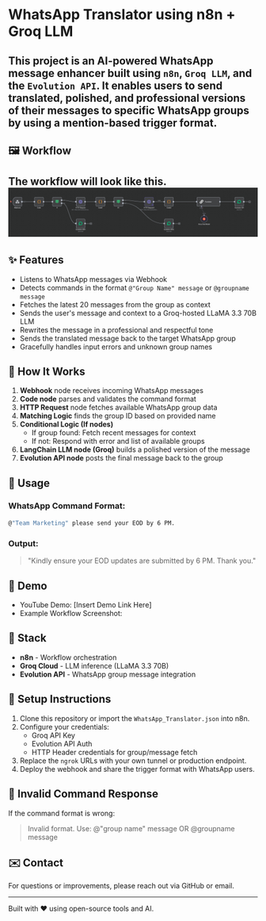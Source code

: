 # WhatsApp Translator using n8n + Groq LLM

This project is an **AI-powered WhatsApp message enhancer** built using `n8n`, `Groq LLM`, and the `Evolution API`. It enables users to send translated, polished, and professional versions of their messages to specific WhatsApp groups by using a mention-based trigger format.
---
## 🖼️ Workflow
The workflow will look like this.  
![Workflow Screenshot](wt_wf.png)
---
## ✨ Features

- Listens to WhatsApp messages via Webhook
- Detects commands in the format `@"Group Name" message` or `@groupname message`
- Fetches the latest 20 messages from the group as context
- Sends the user's message and context to a Groq-hosted LLaMA 3.3 70B LLM
- Rewrites the message in a professional and respectful tone
- Sends the translated message back to the target WhatsApp group
- Gracefully handles input errors and unknown group names

## 🧠 How It Works

1. **Webhook** node receives incoming WhatsApp messages
2. **Code node** parses and validates the command format
3. **HTTP Request** node fetches available WhatsApp group data
4. **Matching Logic** finds the group ID based on provided name
5. **Conditional Logic (If nodes)**
   - If group found: Fetch recent messages for context
   - If not: Respond with error and list of available groups
6. **LangChain LLM node (Groq)** builds a polished version of the message
7. **Evolution API node** posts the final message back to the group

## 🚀 Usage

### WhatsApp Command Format:

```bash
@"Team Marketing" please send your EOD by 6 PM.
```

### Output:

> "Kindly ensure your EOD updates are submitted by 6 PM. Thank you."

## 🎥 Demo

- YouTube Demo: [Insert Demo Link Here]
- Example Workflow Screenshot:&#x20;

## 🚀 Stack

- **n8n** - Workflow orchestration
- **Groq Cloud** - LLM inference (LLaMA 3.3 70B)
- **Evolution API** - WhatsApp group message integration

## 🚧 Setup Instructions

1. Clone this repository or import the `WhatsApp_Translator.json` into n8n.
2. Configure your credentials:
   - Groq API Key
   - Evolution API Auth
   - HTTP Header credentials for group/message fetch
3. Replace the `ngrok` URLs with your own tunnel or production endpoint.
4. Deploy the webhook and share the trigger format with WhatsApp users.

## 🚫 Invalid Command Response

If the command format is wrong:

> Invalid format. Use: @"group name" message OR @groupname message

## ✉️ Contact

For questions or improvements, please reach out via GitHub or email.

---

Built with ❤️ using open-source tools and AI.

